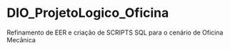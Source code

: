 # DIO_ProjetoLogico_Oficina
Refinamento de EER e criação de SCRIPTS SQL para o cenário de Oficina Mecânica
